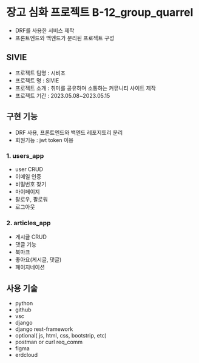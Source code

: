# 장고 심화 프로젝트 B-12_group_quarrel
 - DRF를 사용한 서비스 제작
 - 프론트엔드와 백엔드가 분리된 프로젝트 구성

## SIVIE
 - 프로젝트 팀명 : 시비조
 - 프로젝트 명 : SIVIE
 - 프로젝트 소개 : 취미를 공유하며 소통하는 커뮤니티 사이트 제작
 - 프로젝트 기간 : 2023.05.08~2023.05.15

## 구현 기능
 * DRF 사용, 프론트엔드와 백엔드 레포지토리 분리
 * 회원기능 : jwt token 이용

### 1. users_app
  - user CRUD
  - 이메일 인증
  - 비밀번호 찾기
  - 마이페이지
  - 팔로우, 팔로워
  - 로그아웃

### 2. articles_app
  - 게시글 CRUD
  - 댓글 기능
  - 북마크
  - 좋아요(게시글, 댓글)
  - 페이지네이션

## 사용 기술
 - python
 - github
 - vsc
 - django 
 - django rest-framework
 - optional( js, html, css, bootstrip, etc)
 - postman or curl req_comm
 - figma
 - erdcloud
